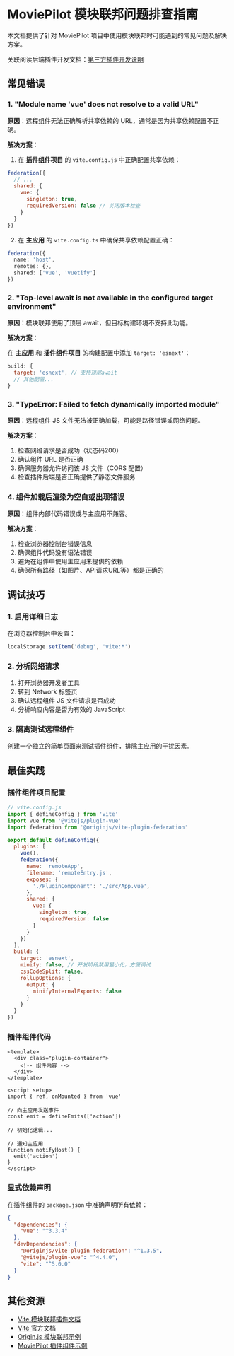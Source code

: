 # MoviePilot 模块联邦问题排查指南

本文档提供了针对 MoviePilot 项目中使用模块联邦时可能遇到的常见问题及解决方案。

关联阅读后端插件开发文档：[第三方插件开发说明](https://github.com/jxxghp/MoviePilot-Plugins/blob/main/README.md)

## 常见错误

### 1. "Module name 'vue' does not resolve to a valid URL"

**原因**：远程组件无法正确解析共享依赖的 URL，通常是因为共享依赖配置不正确。

**解决方案**：

1. 在 **插件组件项目** 的 `vite.config.js` 中正确配置共享依赖：

```js
federation({
  // ...
  shared: {
    vue: {
      singleton: true,
      requiredVersion: false // 关闭版本检查
    }
  }
})
```

2. 在 **主应用** 的 `vite.config.ts` 中确保共享依赖配置正确：

```ts
federation({
  name: 'host',
  remotes: {},
  shared: ['vue', 'vuetify']
})
```

### 2. "Top-level await is not available in the configured target environment"

**原因**：模块联邦使用了顶层 await，但目标构建环境不支持此功能。

**解决方案**：

在 **主应用** 和 **插件组件项目** 的构建配置中添加 `target: 'esnext'`：

```js
build: {
  target: 'esnext', // 支持顶层await
  // 其他配置...
}
```

### 3. "TypeError: Failed to fetch dynamically imported module"

**原因**：远程组件 JS 文件无法被正确加载，可能是路径错误或网络问题。

**解决方案**：

1. 检查网络请求是否成功（状态码200）
2. 确认组件 URL 是否正确
3. 确保服务器允许访问该 JS 文件（CORS 配置）
4. 检查插件后端是否正确提供了静态文件服务

### 4. 组件加载后渲染为空白或出现错误

**原因**：组件内部代码错误或与主应用不兼容。

**解决方案**：

1. 检查浏览器控制台错误信息
2. 确保组件代码没有语法错误
3. 避免在组件中使用主应用未提供的依赖
4. 确保所有路径（如图片、API请求URL等）都是正确的

## 调试技巧

### 1. 启用详细日志

在浏览器控制台中设置：

```js
localStorage.setItem('debug', 'vite:*')
```

### 2. 分析网络请求

1. 打开浏览器开发者工具
2. 转到 Network 标签页
3. 确认远程组件 JS 文件请求是否成功
4. 分析响应内容是否为有效的 JavaScript

### 3. 隔离测试远程组件

创建一个独立的简单页面来测试插件组件，排除主应用的干扰因素。

## 最佳实践

### 插件组件项目配置

```js
// vite.config.js
import { defineConfig } from 'vite'
import vue from '@vitejs/plugin-vue'
import federation from '@originjs/vite-plugin-federation'

export default defineConfig({
  plugins: [
    vue(),
    federation({
      name: 'remoteApp',
      filename: 'remoteEntry.js',
      exposes: {
        './PluginComponent': './src/App.vue',
      },
      shared: {
        vue: {
          singleton: true,
          requiredVersion: false
        }
      }
    })
  ],
  build: {
    target: 'esnext',
    minify: false, // 开发阶段禁用最小化，方便调试
    cssCodeSplit: false,
    rollupOptions: {
      output: {
        minifyInternalExports: false
      }
    }
  }
})
```

### 插件组件代码

```vue
<template>
  <div class="plugin-container">
    <!-- 组件内容 -->
  </div>
</template>

<script setup>
import { ref, onMounted } from 'vue'

// 向主应用发送事件
const emit = defineEmits(['action'])

// 初始化逻辑...

// 通知主应用
function notifyHost() {
  emit('action')
}
</script>
```

### 显式依赖声明

在插件组件的 `package.json` 中准确声明所有依赖：

```json
{
  "dependencies": {
    "vue": "^3.3.4"
  },
  "devDependencies": {
    "@originjs/vite-plugin-federation": "^1.3.5",
    "@vitejs/plugin-vue": "^4.4.0",
    "vite": "^5.0.0"
  }
}
```

## 其他资源

- [Vite 模块联邦插件文档](https://github.com/originjs/vite-plugin-federation)
- [Vite 官方文档](https://vitejs.dev/guide/build.html)
- [Origin.js 模块联邦示例](https://github.com/originjs/vite-plugin-federation/tree/main/packages/examples)
- [MoviePilot 插件组件示例](../examples/plugin-component/) 

